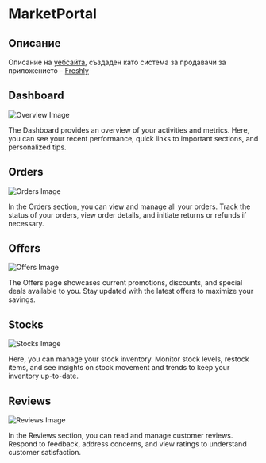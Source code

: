 <h1>﻿MarketPortal</h1>
<h2>Описание</h2>
  Описание на <a href="https://freshly-groceries.com/">уебсайта</a>, създаден като система за продавачи за приложението - <a href="https://github.com/gabigoranov/farmers-market/MarketFlutter">Freshly</a>


<div class="help-container">

  <div class="help-section" id="dashboard">
        <h2>Dashboard</h2>
        <img src="https://github.com/user-attachments/assets/e5880d59-5732-4ede-bd27-3dc82d88b2dd" alt="Overview Image"></img>
        <p>The Dashboard provides an overview of your activities and metrics. Here, you can see your recent performance, quick links to important sections, and personalized tips.</p>
    </div>

  <div class="help-section" id="orders">
        <h2>Orders</h2>
<img src="https://github.com/user-attachments/assets/8ca5c435-d649-4745-abca-8698615f2f1f" alt="Orders Image">
        <p>In the Orders section, you can view and manage all your orders. Track the status of your orders, view order details, and initiate returns or refunds if necessary.</p>
    </div>

  <div class="help-section" id="offers">
        <h2>Offers</h2>
        <img src="https://github.com/user-attachments/assets/68f77dc6-9497-41c9-987a-b049a21309e0" alt="Offers Image">
        <p>The Offers page showcases current promotions, discounts, and special deals available to you. Stay updated with the latest offers to maximize your savings.</p>
    </div>

  <div class="help-section" id="stocks">
        <h2>Stocks</h2>
        <img src="https://github.com/user-attachments/assets/1f2a7aa2-a064-41b5-8805-9cff846f7a88" alt="Stocks Image">
        <p>Here, you can manage your stock inventory. Monitor stock levels, restock items, and see insights on stock movement and trends to keep your inventory up-to-date.</p>
    </div>

  <div class="help-section" id="reviews">
        <h2>Reviews</h2>
        <img src="https://github.com/user-attachments/assets/abc960a8-435e-4bee-87ae-3043d3d2daf8" alt="Reviews Image">
        <p>In the Reviews section, you can read and manage customer reviews. Respond to feedback, address concerns, and view ratings to understand customer satisfaction.</p>
    </div>
</div>

